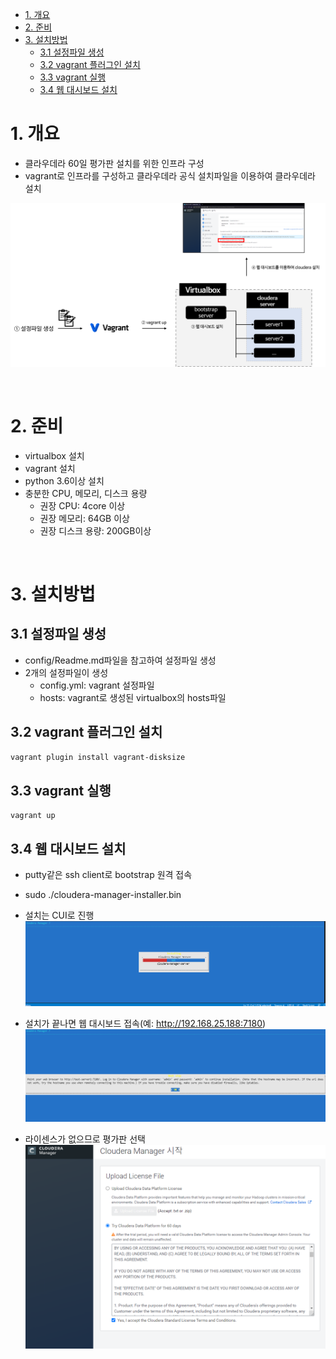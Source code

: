 - [1. 개요](#1-개요)
- [2. 준비](#2-준비)
- [3. 설치방법](#3-설치방법)
  - [3.1 설정파일 생성](#31-설정파일-생성)
  - [3.2 vagrant 플러그인 설치](#32-vagrant-플러그인-설치)
  - [3.3 vagrant 실행](#33-vagrant-실행)
  - [3.4 웹 대시보드 설치](#34-웹-대시보드-설치)

# 1. 개요
* 클라우데라 60일 평가판 설치를 위한 인프라 구성
* vagrant로 인프라를 구성하고 클라우데라 공식 설치파일을 이용하여 클라우데라 설치

![](./imgs/infra.png)

<br>

# 2. 준비
* virtualbox 설치
* vagrant 설치
* python 3.6이상 설치
* 충분한 CPU, 메모리, 디스크 용량
  * 권장 CPU: 4core 이상
  * 권장 메모리: 64GB 이상
  * 권장 디스크 용량: 200GB이상

<br>

# 3. 설치방법
## 3.1 설정파일 생성
* config/Readme.md파일을 참고하여 설정파일 생성
* 2개의 설정파일이 생성
  * config.yml: vagrant 설정파일
  * hosts: vagrant로 생성된 virtualbox의 hosts파일

## 3.2 vagrant 플러그인 설치
```sh
vagrant plugin install vagrant-disksize
```

## 3.3 vagrant 실행
```
vagrant up
```

## 3.4 웹 대시보드 설치
* putty같은 ssh client로 bootstrap 원격 접속
* sudo ./cloudera-manager-installer.bin
* 설치는 CUI로 진행
![](imgs/installing.png)

* 설치가 끝나면 웹 대시보드 접속(예: http://192.168.25.188:7180)
![](imgs/install_done.png)

* 라이센스가 없으므로 평가판 선택
![](imgs/license.png)
